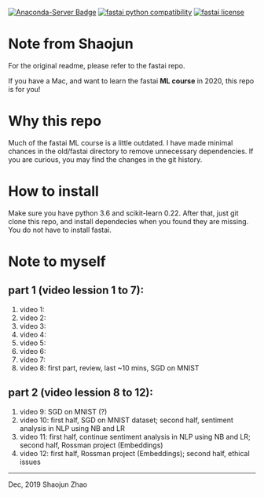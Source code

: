 [![Anaconda-Server Badge](https://anaconda.org/fastai/fastai/badges/platforms.svg)](https://anaconda.org/fastai/fastai)
[![fastai python compatibility](https://img.shields.io/pypi/pyversions/fastai.svg)](https://pypi.python.org/pypi/fastai)
[![fastai license](https://img.shields.io/pypi/l/fastai.svg)](https://pypi.python.org/pypi/fastai)

# Note from Shaojun
For the original readme, please refer to the fastai repo.

If you have a Mac, and want to learn the fastai **ML course** in 2020, this repo is for you!

# Why this repo
Much of the fastai ML course is a little outdated. I have made minimal chances in the old/fastai directory to remove unnecessary dependencies. If you are curious, you may find the changes in the git history.

# How to install
Make sure you have python 3.6 and scikit-learn 0.22. After that, just git clone this repo, and install dependecies when you found they are missing. You do not have to install fastai.

# Note to myself
## part 1 (video lession 1 to 7): 
1. video 1:
2. video 2:
3. video 3:
4. video 4:
5. video 5:
6. video 6:
7. video 7:
8. video 8: first part, review, last ~10 mins, SGD on MNIST
## part 2 (video lession 8 to 12): 
1. video 9: SGD on MNIST (?)
2. video 10: first half, SGD on MNIST dataset; second half, sentiment analysis in NLP using NB and LR
3. video 11: first half, continue sentiment analysis in NLP using NB and LR; second half, Rossman project (Embeddings)
4. video 12: first half, Rossman project (Embeddings); second half, ethical issues

___
Dec, 2019
Shaojun Zhao
